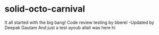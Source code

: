 # solid-octo-carnival

It all started with the big bang!
Code review testing by bberel
-Updated by Deepak Gautam
And just a test
ayoub allali was here 
hi
